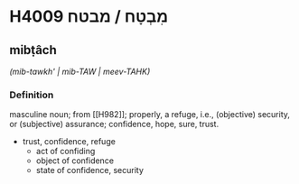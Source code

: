 # H4009 מִבְטָח / מבטח

## mibṭâch

_(mib-tawkh' | mib-TAW | meev-TAHK)_

### Definition

masculine noun; from [[H982]]; properly, a refuge, i.e., (objective) security, or (subjective) assurance; confidence, hope, sure, trust.

- trust, confidence, refuge
    - act of confiding
    - object of confidence
    - state of confidence, security

